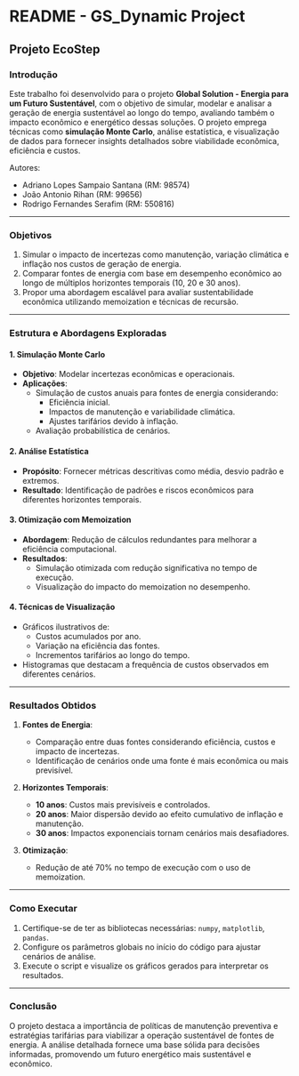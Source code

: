 # **README - GS_Dynamic Project**

## **Projeto EcoStep**

### **Introdução**
Este trabalho foi desenvolvido para o projeto **Global Solution - Energia para um Futuro Sustentável**, com o objetivo de simular, modelar e analisar a geração de energia sustentável ao longo do tempo, avaliando também o impacto econômico e energético dessas soluções. O projeto emprega técnicas como **simulação Monte Carlo**, análise estatística, e visualização de dados para fornecer insights detalhados sobre viabilidade econômica, eficiência e custos.

Autores:  
- Adriano Lopes Sampaio Santana (RM: 98574)  
- João Antonio Rihan (RM: 99656)  
- Rodrigo Fernandes Serafim (RM: 550816)

---

### **Objetivos**
1. Simular o impacto de incertezas como manutenção, variação climática e inflação nos custos de geração de energia.
2. Comparar fontes de energia com base em desempenho econômico ao longo de múltiplos horizontes temporais (10, 20 e 30 anos).
3. Propor uma abordagem escalável para avaliar sustentabilidade econômica utilizando memoization e técnicas de recursão.

---

### **Estrutura e Abordagens Exploradas**

#### **1. Simulação Monte Carlo**
- **Objetivo**: Modelar incertezas econômicas e operacionais.
- **Aplicações**: 
  - Simulação de custos anuais para fontes de energia considerando:
    - Eficiência inicial.
    - Impactos de manutenção e variabilidade climática.
    - Ajustes tarifários devido à inflação.
  - Avaliação probabilística de cenários.

#### **2. Análise Estatística**
- **Propósito**: Fornecer métricas descritivas como média, desvio padrão e extremos.
- **Resultado**: Identificação de padrões e riscos econômicos para diferentes horizontes temporais.

#### **3. Otimização com Memoization**
- **Abordagem**: Redução de cálculos redundantes para melhorar a eficiência computacional.
- **Resultados**: 
  - Simulação otimizada com redução significativa no tempo de execução.
  - Visualização do impacto do memoization no desempenho.

#### **4. Técnicas de Visualização**
- Gráficos ilustrativos de:
  - Custos acumulados por ano.
  - Variação na eficiência das fontes.
  - Incrementos tarifários ao longo do tempo.
- Histogramas que destacam a frequência de custos observados em diferentes cenários.

---

### **Resultados Obtidos**
1. **Fontes de Energia**:
   - Comparação entre duas fontes considerando eficiência, custos e impacto de incertezas.
   - Identificação de cenários onde uma fonte é mais econômica ou mais previsível.

2. **Horizontes Temporais**:
   - **10 anos**: Custos mais previsíveis e controlados.
   - **20 anos**: Maior dispersão devido ao efeito cumulativo de inflação e manutenção.
   - **30 anos**: Impactos exponenciais tornam cenários mais desafiadores.

3. **Otimização**:
   - Redução de até 70% no tempo de execução com o uso de memoization.

---

### **Como Executar**
1. Certifique-se de ter as bibliotecas necessárias: `numpy`, `matplotlib`, `pandas`.
2. Configure os parâmetros globais no início do código para ajustar cenários de análise.
3. Execute o script e visualize os gráficos gerados para interpretar os resultados.

---

### **Conclusão**
O projeto destaca a importância de políticas de manutenção preventiva e estratégias tarifárias para viabilizar a operação sustentável de fontes de energia. A análise detalhada fornece uma base sólida para decisões informadas, promovendo um futuro energético mais sustentável e econômico.

